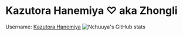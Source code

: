 # Kazutora Hanemiya ♡ aka Zhongli

Username: [Kazutora Hanemiya](https://t.me/zerohisooka)
![Nchuuya's GitHub stats](https://github-readme-stats.vercel.app/api?username=Nchuuya&show_icons=true&theme=radical)
